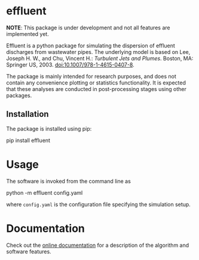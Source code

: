 # effluent

**NOTE**: This package is under development and not all features are
implemented yet.

Effluent is a python package for simulating the dispersion of effluent
discharges from wastewater pipes. The underlying model is based on
Lee, Joseph H. W., and Chu, Vincent H.: *Turbulent Jets and Plumes*.
Boston, MA: Springer US, 2003.
[doi:10.1007/978-1-4615-0407-8](https://doi.org/10.1007/978-1-4615-0407-8>).

The package is mainly intended for research purposes, and does not contain
any convenience plotting or statistics functionality. It is expected that
these analyses are conducted in post-processing stages using other packages.


## Installation

The package is installed using pip:

  pip install effluent
  

# Usage

The software is invoked from the command line as

  python -m effluent config.yaml

where `config.yaml` is the configuration file specifying the simulation
setup.


# Documentation

Check out the
[online documentation](https://effluent.readthedocs.io/en/latest/) for a
description of the algorithm and software features.

